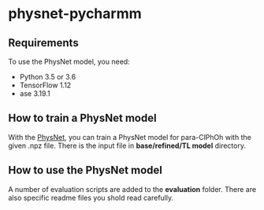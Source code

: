 # physnet-pycharmm

## Requirements
To use the PhysNet model, you need:
- Python 3.5 or 3.6
- TensorFlow 1.12
- ase 3.19.1

## How to train a PhysNet model
With the [PhysNet](https://github.com/MMunibas/PhysNet), you can train a PhysNet model for para-ClPhOh with the given .npz file. There is the input file in **base/refined/TL model** directory.

## How to use the PhysNet model
A number of evaluation scripts are added to the **evaluation** folder. There are also specific readme files you shold read carefully.
